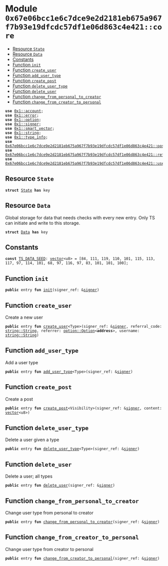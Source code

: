 
<a id="0x67e06bcc1e6c7dce9e2d2181eb675a967f7b93e19dfcdc57df1e06d863c4e421_core"></a>

# Module `0x67e06bcc1e6c7dce9e2d2181eb675a967f7b93e19dfcdc57df1e06d863c4e421::core`



-  [Resource `State`](#0x67e06bcc1e6c7dce9e2d2181eb675a967f7b93e19dfcdc57df1e06d863c4e421_core_State)
-  [Resource `Data`](#0x67e06bcc1e6c7dce9e2d2181eb675a967f7b93e19dfcdc57df1e06d863c4e421_core_Data)
-  [Constants](#@Constants_0)
-  [Function `init`](#0x67e06bcc1e6c7dce9e2d2181eb675a967f7b93e19dfcdc57df1e06d863c4e421_core_init)
-  [Function `create_user`](#0x67e06bcc1e6c7dce9e2d2181eb675a967f7b93e19dfcdc57df1e06d863c4e421_core_create_user)
-  [Function `add_user_type`](#0x67e06bcc1e6c7dce9e2d2181eb675a967f7b93e19dfcdc57df1e06d863c4e421_core_add_user_type)
-  [Function `create_post`](#0x67e06bcc1e6c7dce9e2d2181eb675a967f7b93e19dfcdc57df1e06d863c4e421_core_create_post)
-  [Function `delete_user_type`](#0x67e06bcc1e6c7dce9e2d2181eb675a967f7b93e19dfcdc57df1e06d863c4e421_core_delete_user_type)
-  [Function `delete_user`](#0x67e06bcc1e6c7dce9e2d2181eb675a967f7b93e19dfcdc57df1e06d863c4e421_core_delete_user)
-  [Function `change_from_personal_to_creator`](#0x67e06bcc1e6c7dce9e2d2181eb675a967f7b93e19dfcdc57df1e06d863c4e421_core_change_from_personal_to_creator)
-  [Function `change_from_creator_to_personal`](#0x67e06bcc1e6c7dce9e2d2181eb675a967f7b93e19dfcdc57df1e06d863c4e421_core_change_from_creator_to_personal)


<pre><code><b>use</b> <a href="">0x1::account</a>;
<b>use</b> <a href="">0x1::error</a>;
<b>use</b> <a href="">0x1::option</a>;
<b>use</b> <a href="">0x1::signer</a>;
<b>use</b> <a href="">0x1::smart_vector</a>;
<b>use</b> <a href="">0x1::string</a>;
<b>use</b> <a href="">0x1::type_info</a>;
<b>use</b> <a href="post.md#0x67e06bcc1e6c7dce9e2d2181eb675a967f7b93e19dfcdc57df1e06d863c4e421_post">0x67e06bcc1e6c7dce9e2d2181eb675a967f7b93e19dfcdc57df1e06d863c4e421::post</a>;
<b>use</b> <a href="referral.md#0x67e06bcc1e6c7dce9e2d2181eb675a967f7b93e19dfcdc57df1e06d863c4e421_referral">0x67e06bcc1e6c7dce9e2d2181eb675a967f7b93e19dfcdc57df1e06d863c4e421::referral</a>;
<b>use</b> <a href="user.md#0x67e06bcc1e6c7dce9e2d2181eb675a967f7b93e19dfcdc57df1e06d863c4e421_user">0x67e06bcc1e6c7dce9e2d2181eb675a967f7b93e19dfcdc57df1e06d863c4e421::user</a>;
</code></pre>



<a id="0x67e06bcc1e6c7dce9e2d2181eb675a967f7b93e19dfcdc57df1e06d863c4e421_core_State"></a>

## Resource `State`



<pre><code><b>struct</b> <a href="core.md#0x67e06bcc1e6c7dce9e2d2181eb675a967f7b93e19dfcdc57df1e06d863c4e421_core_State">State</a> <b>has</b> key
</code></pre>



<a id="0x67e06bcc1e6c7dce9e2d2181eb675a967f7b93e19dfcdc57df1e06d863c4e421_core_Data"></a>

## Resource `Data`

Global storage for data that needs checks with every new entry.
Only TS can initiate and write to this storage.


<pre><code><b>struct</b> <a href="core.md#0x67e06bcc1e6c7dce9e2d2181eb675a967f7b93e19dfcdc57df1e06d863c4e421_core_Data">Data</a> <b>has</b> key
</code></pre>



<a id="@Constants_0"></a>

## Constants


<a id="0x67e06bcc1e6c7dce9e2d2181eb675a967f7b93e19dfcdc57df1e06d863c4e421_core_TS_DATA_SEED"></a>



<pre><code><b>const</b> <a href="core.md#0x67e06bcc1e6c7dce9e2d2181eb675a967f7b93e19dfcdc57df1e06d863c4e421_core_TS_DATA_SEED">TS_DATA_SEED</a>: <a href="">vector</a>&lt;u8&gt; = [84, 111, 119, 110, 101, 115, 113, 117, 97, 114, 101, 68, 97, 116, 97, 83, 101, 101, 100];
</code></pre>



<a id="0x67e06bcc1e6c7dce9e2d2181eb675a967f7b93e19dfcdc57df1e06d863c4e421_core_init"></a>

## Function `init`



<pre><code><b>public</b> entry <b>fun</b> <a href="core.md#0x67e06bcc1e6c7dce9e2d2181eb675a967f7b93e19dfcdc57df1e06d863c4e421_core_init">init</a>(signer_ref: &<a href="">signer</a>)
</code></pre>



<a id="0x67e06bcc1e6c7dce9e2d2181eb675a967f7b93e19dfcdc57df1e06d863c4e421_core_create_user"></a>

## Function `create_user`

Create a new user


<pre><code><b>public</b> entry <b>fun</b> <a href="core.md#0x67e06bcc1e6c7dce9e2d2181eb675a967f7b93e19dfcdc57df1e06d863c4e421_core_create_user">create_user</a>&lt;Type&gt;(signer_ref: &<a href="">signer</a>, referral_code: <a href="_String">string::String</a>, referrer: <a href="_Option">option::Option</a>&lt;<b>address</b>&gt;, username: <a href="_String">string::String</a>)
</code></pre>



<a id="0x67e06bcc1e6c7dce9e2d2181eb675a967f7b93e19dfcdc57df1e06d863c4e421_core_add_user_type"></a>

## Function `add_user_type`

Add a user type


<pre><code><b>public</b> entry <b>fun</b> <a href="core.md#0x67e06bcc1e6c7dce9e2d2181eb675a967f7b93e19dfcdc57df1e06d863c4e421_core_add_user_type">add_user_type</a>&lt;Type&gt;(signer_ref: &<a href="">signer</a>)
</code></pre>



<a id="0x67e06bcc1e6c7dce9e2d2181eb675a967f7b93e19dfcdc57df1e06d863c4e421_core_create_post"></a>

## Function `create_post`

Create a post


<pre><code><b>public</b> entry <b>fun</b> <a href="core.md#0x67e06bcc1e6c7dce9e2d2181eb675a967f7b93e19dfcdc57df1e06d863c4e421_core_create_post">create_post</a>&lt;Visibility&gt;(signer_ref: &<a href="">signer</a>, content: <a href="">vector</a>&lt;u8&gt;)
</code></pre>



<a id="0x67e06bcc1e6c7dce9e2d2181eb675a967f7b93e19dfcdc57df1e06d863c4e421_core_delete_user_type"></a>

## Function `delete_user_type`

Delete a user given a type


<pre><code><b>public</b> entry <b>fun</b> <a href="core.md#0x67e06bcc1e6c7dce9e2d2181eb675a967f7b93e19dfcdc57df1e06d863c4e421_core_delete_user_type">delete_user_type</a>&lt;Type&gt;(signer_ref: &<a href="">signer</a>)
</code></pre>



<a id="0x67e06bcc1e6c7dce9e2d2181eb675a967f7b93e19dfcdc57df1e06d863c4e421_core_delete_user"></a>

## Function `delete_user`

Delete a user; all types


<pre><code><b>public</b> entry <b>fun</b> <a href="core.md#0x67e06bcc1e6c7dce9e2d2181eb675a967f7b93e19dfcdc57df1e06d863c4e421_core_delete_user">delete_user</a>(signer_ref: &<a href="">signer</a>)
</code></pre>



<a id="0x67e06bcc1e6c7dce9e2d2181eb675a967f7b93e19dfcdc57df1e06d863c4e421_core_change_from_personal_to_creator"></a>

## Function `change_from_personal_to_creator`

Change user type from personal to creator


<pre><code><b>public</b> entry <b>fun</b> <a href="core.md#0x67e06bcc1e6c7dce9e2d2181eb675a967f7b93e19dfcdc57df1e06d863c4e421_core_change_from_personal_to_creator">change_from_personal_to_creator</a>(signer_ref: &<a href="">signer</a>)
</code></pre>



<a id="0x67e06bcc1e6c7dce9e2d2181eb675a967f7b93e19dfcdc57df1e06d863c4e421_core_change_from_creator_to_personal"></a>

## Function `change_from_creator_to_personal`

Change user type from creator to personal


<pre><code><b>public</b> entry <b>fun</b> <a href="core.md#0x67e06bcc1e6c7dce9e2d2181eb675a967f7b93e19dfcdc57df1e06d863c4e421_core_change_from_creator_to_personal">change_from_creator_to_personal</a>(signer_ref: &<a href="">signer</a>)
</code></pre>
